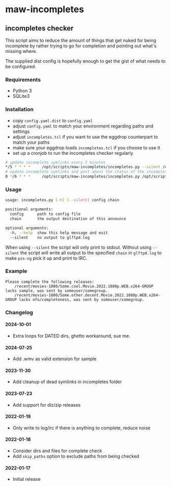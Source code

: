 # maw-incompletes

## incompletes checker

This script aims to reduce the amount of things that get nuked for being incomplete by rather trying to go for completion and pointing out what's missing where.

The supplied dist config is hopefully enough to get the gist of what needs to be configured.

### Requirements

- Python 3
- SQLite3

### Installation

- copy `config.yaml.dist` to `config.yaml`
- adjust `config.yaml` to match your environment regarding paths and settings
- adjust `incompletes.tcl` if you want to use the eggdrop counterpart to match your paths
- make sure your eggdrop loads `incompletes.tcl` if you choose to use it
- set up a cronjob to run the incompletes checker regularly

```bash
# update incomplete symlinks every 5 minutes
*/5 * * * *     /opt/scripts/maw-incompletes/incompletes.py --silent /opt/scripts/maw-incompletes/config.yaml SYSOP
# update incomplete symlinks and post about the status of the incompletes to IRC by abusing the TURGEN chain already configured in pzs-ng
0 */6 * * *     /opt/scripts/maw-incompletes/incompletes.py /opt/scripts/maw-incompletes/config.yaml TURGEN
```

### Usage

```bash
usage: incompletes.py [-h] [--silent] config chain

positional arguments:
  config      path to config file
  chain       the output destination of this announce

optional arguments:
  -h, --help  show this help message and exit
  --silent    no output to glftpd.log
  ```

When using `--silent` the script will only print to stdout.
Without using `--silent` the script will write all output to the specified `chain` in `glftpd.log` to make `pzs-ng` pick it up and print to IRC.

### Example

```
Please complete the following releases:
    /recent/movies-1080/Some.cool.Movie.2022.1080p.WEB.x264-GROUP lacks sample, was sent by someuser/somegroup.
    /recent/movies-1080/Some.other.decent.Movie.2022.1080p.WEB.x264-GROUP lacks nfo/completeness, was sent by someuser/somegroup.
```

### Changelog

#### 2024-10-01
- Extra loops for DATED dirs, ghetto workaround, sue me.

#### 2024-07-25

- Add .wmv as valid extension for sample

#### 2023-11-30

- Add cleanup of dead symlinks in incompletes folder

#### 2023-07-23

- Add support for diz/zip releases

#### 2022-01-19

- Only write to log/irc if there is anything to complete, reduce noise

#### 2022-01-18

- Consider dirs and files for complete check
- Add `skip_paths` option to exclude paths from being checked

#### 2022-01-17

- Initial release
